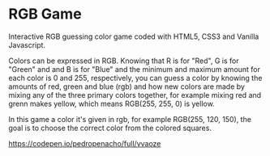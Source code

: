 <h1>RGB Game</h1>
<p>Interactive RGB guessing color game coded with HTML5, CSS3 and Vanilla Javascript.</p>

<p>Colors can be expressed in RGB. Knowing that R is for "Red", G is for "Green" and and B is for "Blue" and the minimum and maximum amount for each color is 0 and 255, respectively, you can guess a color by knowing the amounts of red, green and blue (rgb) and how new colors are made by mixing any of the three primary colors together, for example mixing red and grenn makes yellow, which means RGB(255, 255, 0) is yellow.</p>

<p>In this game a color it's given in rgb, for example RGB(255, 120, 150), the goal is to choose the correct color from the colored squares.</p>

https://codepen.io/pedropenacho/full/vvaoze

